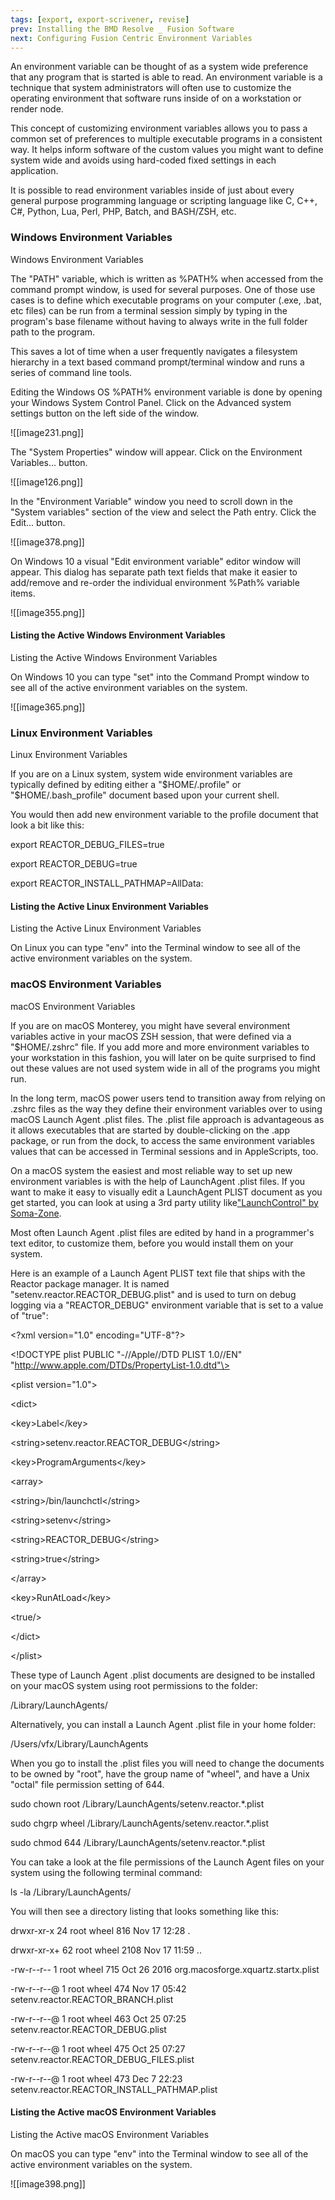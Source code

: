 ```yaml
---
tags: [export, export-scrivener, revise]
prev: Installing the BMD Resolve _ Fusion Software
next: Configuring Fusion Centric Environment Variables
---
```


An environment variable can be thought of as a system wide preference that any program that is started is able to read. An environment variable is a technique that system administrators will often use to customize the operating environment that software runs inside of on a workstation or render node.

This concept of customizing environment variables allows you to pass a common set of preferences to multiple executable programs in a consistent way. It helps inform software of the custom values you might want to define system wide and avoids using hard-coded fixed settings in each application.

It is possible to read environment variables inside of just about every general purpose programming language or scripting language like C, C++, C#, Python, Lua, Perl, PHP, Batch, and BASH/ZSH, etc.

### Windows Environment Variables

Windows Environment Variables

The "PATH" variable, which is written as %PATH% when accessed from the command prompt window, is used for several purposes. One of those use cases is to define which executable programs on your computer (.exe, .bat, etc files) can be run from a terminal session simply by typing in the program's base filename without having to always write in the full folder path to the program.

This saves a lot of time when a user frequently navigates a filesystem hierarchy in a text based command prompt/terminal window and runs a series of command line tools.

Editing the Windows OS %PATH% environment variable is done by opening your Windows System Control Panel. Click on the Advanced system settings button on the left side of the window.

![[image231.png]]

The "System Properties" window will appear. Click on the Environment Variables... button.

![[image126.png]]

In the "Environment Variable" window you need to scroll down in the "System variables" section of the view and select the Path entry. Click the Edit... button.

![[image378.png]]

On Windows 10 a visual "Edit environment variable" editor window will appear. This dialog has separate path text fields that make it easier to add/remove and re-order the individual environment %Path% variable items.

![[image355.png]]

#### Listing the Active Windows Environment Variables

Listing the Active Windows Environment Variables

On Windows 10 you can type "set" into the Command Prompt window to see all of the active environment variables on the system.

![[image365.png]]

### Linux Environment Variables

Linux Environment Variables

If you are on a Linux system, system wide environment variables are typically defined by editing either a "$HOME/.profile" or "$HOME/.bash_profile" document based upon your current shell.

You would then add new environment variable to the profile document that look a bit like this:

export REACTOR_DEBUG_FILES=true

export REACTOR_DEBUG=true

export REACTOR_INSTALL_PATHMAP=AllData:

#### Listing the Active Linux Environment Variables

Listing the Active Linux Environment Variables

On Linux you can type "env" into the Terminal window to see all of the active environment variables on the system.

### macOS Environment Variables

macOS Environment Variables

If you are on macOS Monterey, you might have several environment variables active in your macOS ZSH session, that were defined via a "\$HOME/.zshrc" file. If you add more and more environment variables to your workstation in this fashion, you will later on be quite surprised to find out these values are not used system wide in all of the programs you might run.

In the long term, macOS power users tend to transition away from relying on .zshrc files as the way they define their environment variables over to using macOS Launch Agent .plist files. The .plist file approach is advantageous as it allows executables that are started by double-clicking on the .app package, or run from the dock, to access the same environment variables values that can be accessed in Terminal sessions and in AppleScripts, too.

On a macOS system the easiest and most reliable way to set up new environment variables is with the help of LaunchAgent .plist files. If you want to make it easy to visually edit a LaunchAgent PLIST document as you get started, you can look at using a 3rd party utility like["LaunchControl" by Soma-Zone](http://www.soma-zone.com/LaunchControl/).

Most often Launch Agent .plist files are edited by hand in a programmer's text editor, to customize them, before you would install them on your system.

Here is an example of a Launch Agent PLIST text file that ships with the Reactor package manager. It is named "setenv.reactor.REACTOR_DEBUG.plist" and is used to turn on debug logging via a "REACTOR_DEBUG" environment variable that is set to a value of "true":

\<?xml version="1.0" encoding="UTF-8"?\>

\<!DOCTYPE plist PUBLIC "-//Apple//DTD PLIST 1.0//EN" "http://www.apple.com/DTDs/PropertyList-1.0.dtd"\>

\<plist version="1.0"\>

\<dict\>

\<key\>Label\</key\>

\<string\>setenv.reactor.REACTOR_DEBUG\</string\>

\<key\>ProgramArguments\</key\>

\<array\>

\<string\>/bin/launchctl\</string\>

\<string\>setenv\</string\>

\<string\>REACTOR_DEBUG\</string\>

\<string\>true\</string\>

\</array\>

\<key\>RunAtLoad\</key\>

\<true/\>

\</dict\>

\</plist\>

These type of Launch Agent .plist documents are designed to be installed on your macOS system using root permissions to the folder:

/Library/LaunchAgents/

Alternatively, you can install a Launch Agent .plist file in your home folder:

/Users/vfx/Library/LaunchAgents

When you go to install the .plist files you will need to change the documents to be owned by "root", have the group name of "wheel", and have a Unix "octal" file permission setting of 644.

sudo chown root /Library/LaunchAgents/setenv.reactor.\*.plist

sudo chgrp wheel /Library/LaunchAgents/setenv.reactor.\*.plist

sudo chmod 644 /Library/LaunchAgents/setenv.reactor.\*.plist

You can take a look at the file permissions of the Launch Agent files on your system using the following terminal command:

ls -la /Library/LaunchAgents/

You will then see a directory listing that looks something like this:

drwxr-xr-x 24 root wheel 816 Nov 17 12:28 .

drwxr-xr-x+ 62 root wheel 2108 Nov 17 11:59 ..

-rw-r--r-- 1 root wheel 715 Oct 26 2016 org.macosforge.xquartz.startx.plist

-rw-r--r--@ 1 root wheel 474 Nov 17 05:42 setenv.reactor.REACTOR_BRANCH.plist

-rw-r--r--@ 1 root wheel 463 Oct 25 07:25 setenv.reactor.REACTOR_DEBUG.plist

-rw-r--r--@ 1 root wheel 475 Oct 25 07:27 setenv.reactor.REACTOR_DEBUG_FILES.plist

-rw-r--r--@ 1 root wheel 473 Dec 7 22:23 setenv.reactor.REACTOR_INSTALL_PATHMAP.plist

#### Listing the Active macOS Environment Variables

Listing the Active macOS Environment Variables

On macOS you can type "env" into the Terminal window to see all of the active environment variables on the system.

![[image398.png]]